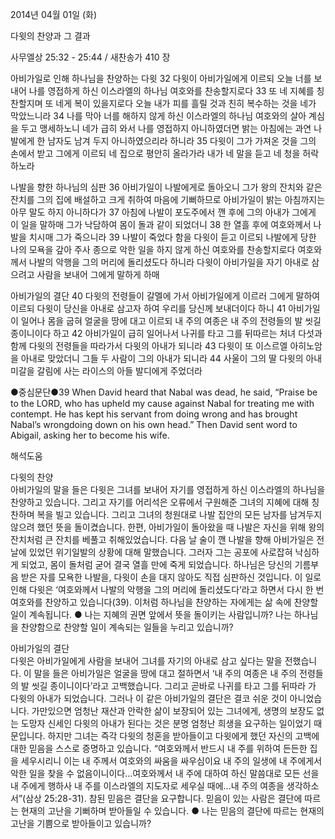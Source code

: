 2014년 04월 01일 (화)

다윗의 찬양과 그 결과



사무엘상 25:32 - 25:44 / 새찬송가 410 장


아비가일로 인해 하나님을 찬양하는 다윗 
32 다윗이 아비가일에게 이르되 오늘 너를 보내어 나를 영접하게 하신 이스라엘의 하나님 여호와를 찬송할지로다 33 또 네 지혜를 칭찬할지며 또 네게 복이 있을지로다 오늘 내가 피를 흘릴 것과 친히 복수하는 것을 네가 막았느니라 34 나를 막아 너를 해하지 않게 하신 이스라엘의 하나님 여호와의 살아 계심을 두고 맹세하노니 네가 급히 와서 나를 영접하지 아니하였더면 밝는 아침에는 과연 나발에게 한 남자도 남겨 두지 아니하였으리라 하니라 35 다윗이 그가 가져온 것을 그의 손에서 받고 그에게 이르되 네 집으로 평안히 올라가라 내가 네 말을 듣고 네 청을 허락하노라  

나발을 향한 하나님의 심판
36 아비가일이 나발에게로 돌아오니 그가 왕의 잔치와 같은 잔치를 그의 집에 배설하고 크게 취하여 마음에 기뻐하므로 아비가일이 밝는 아침까지는 아무 말도 하지 아니하다가 37 아침에 나발이 포도주에서 깬 후에 그의 아내가 그에게 이 일을 말하매 그가 낙담하여 몸이 돌과 같이 되었더니 38 한 열흘 후에 여호와께서 나발을 치시매 그가 죽으니라 39 나발이 죽었다 함을 다윗이 듣고 이르되 나발에게 당한 나의 모욕을 갚아 주사 종으로 악한 일을 하지 않게 하신 여호와를 찬송할지로다 여호와께서 나발의 악행을 그의 머리에 돌리셨도다 하니라 다윗이 아비가일을 자기 아내로 삼으려고 사람을 보내어 그에게 말하게 하매

아비가일의 결단
40 다윗의 전령들이 갈멜에 가서 아비가일에게 이르러 그에게 말하여 이르되 다윗이 당신을 아내로 삼고자 하여 우리를 당신께 보내더이다 하니 41 아비가일이 일어나 몸을 굽혀 얼굴을 땅에 대고 이르되 내 주의 여종은 내 주의 전령들의 발 씻길 종이니이다 하고 42 아비가일이 급히 일어나서 나귀를 타고 그를 뒤따르는 처녀 다섯과 함께 다윗의 전령들을 따라가서 다윗의 아내가 되니라 43 다윗이 또 이스르엘 아히노암을 아내로 맞았더니 그들 두 사람이 그의 아내가 되니라 44 사울이 그의 딸 다윗의 아내 미갈을 갈림에 사는 라이스의 아들 발디에게 주었더라


●중심문단●39 When David heard that Nabal was dead, he said, “Praise be to the LORD, who has upheld my cause against Nabal for treating me with contempt. He has kept his servant from doing wrong and has brought Nabal’s wrongdoing down on his own head.” Then David sent word to Abigail, asking her to become his wife.

해석도움





다윗의 찬양  
아비가일의 말을 들은 다윗은 그녀를 보내어 자기를 영접하게 하신 이스라엘의 하나님을 찬양하고 있습니다. 그리고 자기를 어리석은 오류에서 구원해준 그녀의 지혜에 대해 칭찬하며 복을 빌고 있습니다. 그리고 그녀의 청원대로 나발 집안의 모든 남자를 남겨두지 않으려 했던 뜻을 돌이켰습니다. 한편, 아비가일이 돌아왔을 때 나발은 자신을 위해 왕의 잔치처럼 큰 잔치를 베풀고 취해있었습니다. 다음 날 술이 깬 나발을 향해 아비가일은 전날에 있었던 위기일발의 상황에 대해 말했습니다. 그러자 그는 공포에 사로잡혀 낙심하게 되었고, 몸이 돌처럼 굳어 결국 열흘 만에 죽게 되었습니다. 하나님은 당신의 기름부음 받은 자를 모욕한 나발을, 다윗이 손을 대지 않아도 직접 심판하신 것입니다. 이 일로 인해 다윗은 ‘여호와께서 나발의 악행을 그의 머리에 돌리셨도다’라고 하면서 다시 한 번 여호와를 찬양하고 있습니다(39). 이처럼 하나님을 찬양하는 자에게는 삶 속에 찬양할 일이 계속됩니다.
● 나는 지혜의 권면 앞에서 뜻을 돌이키는 사람입니까? 나는 하나님을 찬양함으로 찬양할 일이 계속되는 일들을 누리고 있습니까?    

아비가일의 결단  
다윗은 아비가일에게 사람을 보내어 그녀를 자기의 아내로 삼고 싶다는 말을 전했습니다. 이 말을 들은 아비가일은 얼굴을 땅에 대고 절하면서 ‘내 주의 여종은 내 주의 전령들의 발 씻길 종이니이다’라고 고백했습니다. 그리고 곧바로 나귀를 타고 그를 뒤따라 가 다윗의 아내가 되었습니다. 그러나 이 같은 아비가일의 결단은 결코 쉬운 것이 아니었습니다. 가만있으면 엄청난 재산과 안락한 삶이 보장되어 있는 그녀에게, 생명의 보장도 없는 도망자 신세인 다윗의 아내가 된다는 것은 분명 엄청난 희생을 요구하는 일이었기 때문입니다. 하지만 그녀는 즉각 다윗의 청혼을 받아들이고 다윗에게 했던 자신의 고백에 대한 믿음을 스스로 증명하고 있습니다. “여호와께서 반드시 내 주를 위하여 든든한 집을 세우시리니 이는 내 주께서 여호와의 싸움을 싸우심이요 내 주의 일생에 내 주에게서 악한 일을 찾을 수 없음이니이다…여호와께서 내 주에 대하여 하신 말씀대로 모든 선을 내 주에게 행하사 내 주를 이스라엘의 지도자로 세우실 때에…내 주의 여종을 생각하소서”(삼상 25:28-31). 참된 믿음은 결단을 요구합니다. 믿음이 있는 사람은 결단에 따르는 현재의 고난을 기뻐하며 받아들일 수 있습니다. 
● 나는 믿음의 결단에 따르는 현재의 고난을 기쁨으로 받아들이고 있습니까?